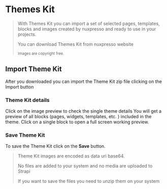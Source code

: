 # Themes Kit

> With Themes Kit you can import a set of selected pages, templates, blocks and images created by nuxpresso and ready to use in your projects.
>
>You can download Themes Kit from nuxpresso website
>
><small>Images are copyright free.</small>

## Import Theme Kit

After you downloaded you can import the Theme Kit zip file clicking on the Import button

### Theme Kit details

Click on the image preview to check the single theme details
You will get a preview of all blocks (pages, widgets, templates, etc. ) included in the theme.
Click on a single block to open a full screen working preview.

### Save Theme Kit

To save the Theme Kit click on the **Save** button.

> Theme Kit images are encoded as data uri base64. 
>
> No files are added to your system and no media are uploaded to Strapi
> 
> If you want to save the files you need to unzip them on your system



